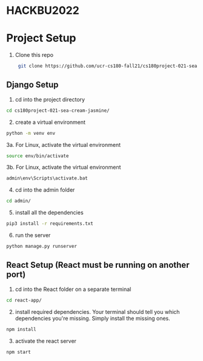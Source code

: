 # HACKBU2022

<a name="project-setup"></a>
# Project Setup
1. Clone this repo 
    ```sh
     git clone https://github.com/ucr-cs180-fall21/cs180project-021-sea-cream-jasmine.git
    ``` 

<a name="django-setup"></a>
## Django Setup
1. cd into the project directory
```sh 
cd cs180project-021-sea-cream-jasmine/ 
``` 
2. create a virtual environment
```sh
python -m venv env
```
3a. For Linux, activate the virtual environment<br />
```sh
source env/bin/activate
```
3b. For Linux, activate the virtual environment<br />
```sh
admin\env\Scripts\activate.bat
```
4. cd into the admin folder
```sh
cd admin/
```
5. install all the dependencies 
```sh
pip3 install -r requirements.txt
```
6. run the server
```sh
python manage.py runserver
```



<a name="react-setup"></a>
## React Setup (React must be running on another port)
1. cd into the React folder on a separate terminal
```sh 
cd react-app/ 
``` 
2. install required dependencies. Your terminal should tell you which dependencies you're missing. Simply install the missing ones.
```sh
npm install
```
3. activate the react server
```sh
npm start
```
